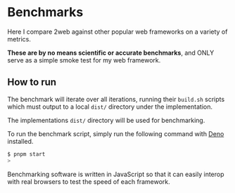 # Benchmarks

Here I compare 2web against other popular web frameworks on a variety of
metrics.

**These are by no means scientific or accurate benchmarks**, and ONLY serve as a
simple smoke test for my web framework.

## How to run

The benchmark will iterate over all iterations, running their `build.sh`
scripts which must output to a local `dist/` directory under the implementation.

The implementations `dist/` directory will be used for benchmarking.

To run the benchmark script, simply run the following command with
[Deno](https://deno.com/) installed.

```sh
$ pnpm start
>
```

Benchmarking software is written in JavaScript so that it can easily interop
with real browsers to test the speed of each framework.

